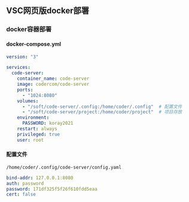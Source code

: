 ## VSC网页版docker部署



### docker容器部署

#### docker-compose.yml

```yml
version: "3"

services:
  code-server:
    container_name: code-server
    image: codercom/code-server
    ports:
      - "1024:8080"
    volumes:
      - "/soft/code-server/.config:/home/coder/.config"  # 配置文件
      - "/soft/code-server/project:/home/coder/project"  # 项目存放
    environment:
      PASSWORD: koray2021
    restart: always
    privileged: true
    user: root
```



#### 配置文件

`/home/coder/.config/code-server/config.yaml `  

```yaml
bind-addr: 127.0.0.1:8080
auth: password
password: 171df325f5f26f610fdd5eaa
cert: false
```









